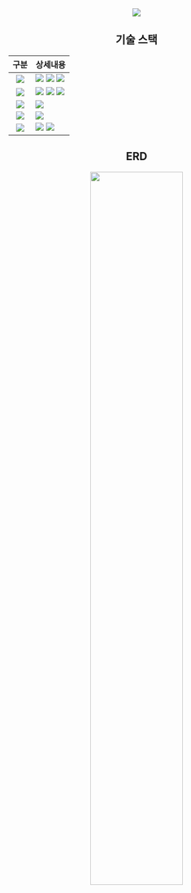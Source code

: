<div align="center">
  <img src="https://capsule-render.vercel.app/api?type=waving&color=auto&height=200&section=header&text=게시판%20웹사이트&fontSize=40" />
  <h2> 기술 스택</h2>
  
  |구분|상세내용
  |:----:|----
  |<img src="http://img.shields.io/badge/Frontend-e3e3e3?style=for-the-badge"/>|<img src="https://img.shields.io/badge/html-E34F26?style=flat&logo=html5&logoColor=white" /> <img src="https://img.shields.io/badge/css-1572B6?style=flat&logo=css3&logoColor=white" /> <img src="https://img.shields.io/badge/javascript-F7DF1E?style=flat&logo=javascript&logoColor=black" />
  |<img src="http://img.shields.io/badge/Backend-e3e3e3?style=for-the-badge"/>| <img src="https://img.shields.io/badge/Java-007396?style=flat&logo=Java&logoColor=white" /> <img src="https://img.shields.io/badge/Spring Boot-6DB33F?style=flat&logo=springboot&logoColor=white" /> <img src="https://img.shields.io/badge/Spring Security-6DB33F?style=flat&logo=springsecurity&logoColor=white" /> 
  |<img src="http://img.shields.io/badge/DB-e3e3e3?style=for-the-badge"/>| <img src="https://img.shields.io/badge/MySQL-4479A1?style=flat&logo=mysql&logoColor=white" />
  |<img src="http://img.shields.io/badge/OS-e3e3e3?style=for-the-badge"/>| <img src="https://img.shields.io/badge/Windows 10-0078D6?style=flat&logo=windows10&logoColor=white" />
  |<img src="http://img.shields.io/badge/Tools / Test Code-e3e3e3?style=for-the-badge"/>| <img src="https://img.shields.io/badge/Visual Studio Code-007ACC?style=flat&logo=visualstudiocode&logoColor=white" /> <img src="https://img.shields.io/badge/IntelliJ IDEA-000000?style=flat&logo=intellijidea&logoColor=white" />

  <h2>ERD</h2>
  <img src="https://github.com/jihyeon-1010/bulletin-board/assets/119498515/e31cc3c9-7fea-489d-acc1-eb39156faa86" width="60%">
</div>
